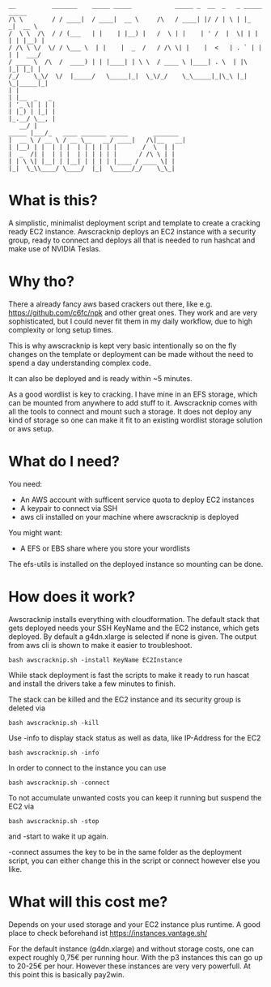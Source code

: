 ```
__          _______    _____ _____            _____ _  __  _   _ _____ _____
/\ \        / / ____|  / ____|  __ \     /\   / ____| |/ / | \ | |_   _|  __ \
/  \ \  /\  / / (___   | |    | |__) |   /  \ | |    | ' /  |  \| | | | | |__) |
/ /\ \ \/  \/ / \___ \  | |    |  _  /   / /\ \| |    |  <   | . ` | | | |  ___/
/ ____ \  /\  /  ____) | | |____| | \ \  / ____ \ |____| . \  | |\  |_| |_| |
/_/    \_\/  \/  |_____/   \_____|_|  \_\/_/    \_\_____|_|\_\ |_| \_|_____|_|
| |
| |__  _   _
| '_ \| | | |
| |_) | |_| |
|_.__/ \__, |
   __/ |
_____ |___/_   ____ _______ _____       _______
|  __ \ / __ \ / __ \__   __/ ____|   /\|__   __|
| |__) | |  | | |  | | | | | |       /  \  | |
|  _  /| |  | | |  | | | | | |      / /\ \ | |
| | \ \| |__| | |__| | | | | |____ / ____ \| |
|_|  \_\\____/ \____/  |_|  \_____/_/    \_\_|
```



# What is this?

A simplistic, minimalist deployment script and template to create a cracking ready EC2 instance.
Awscracknip deploys an EC2 instance with a security group, ready to connect and deploys all that is needed to run hashcat and make use of NVIDIA Teslas.


# Why tho?
There a already fancy aws based crackers out there, like e.g. https://github.com/c6fc/npk and other great ones.
They work and are very sophisticated, but I could never fit them in my daily workflow, due to high complexity or long setup times.

This is why awscracknip is kept very basic intentionally so on the fly changes on the template or deployment can be made without the need to spend a day  understanding complex code.

It can also be deployed and is ready within ~5 minutes. 

As a good wordlist is key to cracking. I have mine in an EFS storage, which can be mounted from anywhere to add stuff to it. Awscracknip comes with all the tools to connect and mount such a storage. It does not deploy any kind of storage so one can make it fit to an existing wordlist storage solution or aws setup.


# What do I need?
You need:
* An AWS account with sufficent service quota to deploy EC2 instances
* A keypair to connect via SSH
* aws cli installed on your machine where awscracknip is deployed

You might want:
* A EFS or EBS share where you store your wordlists

The efs-utils is installed on the deployed instance so mounting can be done.

# How does it work?
Awscracknip installs everything with cloudformation. The default stack that gets deployed needs your SSH KeyName and the EC2 instance, which gets deployed. By default a g4dn.xlarge is selected if none is given. The output from aws cli is shown to make it easier to troubleshoot.

```
bash awscracknip.sh -install KeyName EC2Instance
```
While stack deployment is fast the scripts to make it ready to run hascat and install the drivers take a few minutes to finish.


The stack can be killed and the EC2 instance and its security group is deleted via
```
bash awscracknip.sh -kill
```
Use -info to display stack status as well as data, like IP-Address for the EC2
```
bash awscracknip.sh -info
```

In order to connect to the instance you can use
```
bash awscracknip.sh -connect
```

To not accumulate unwanted costs you can keep it running but suspend the EC2 via
```
bash awscracknip.sh -stop
```
and -start to wake it up again.

-connect assumes the key to be in the same folder as the deployment script, you can either change this in the script or connect however else you like.

# What will this cost me?
Depends on your used storage and your EC2 instance plus runtime. A good place to check beforehand ist 
https://instances.vantage.sh/

For the default instance (g4dn.xlarge) and without storage costs, one can expect roughly 0,75€ per running hour. With the p3 instances this can go up to 20-25€ per hour. However these instances are very very powerfull. At this point this is basically pay2win. 


